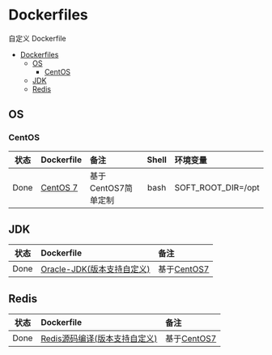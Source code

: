 # Dockerfiles

自定义 Dockerfile

- [Dockerfiles](#dockerfiles)
  - [OS](#os)
    - [CentOS](#centos)
  - [JDK](#jdk)
  - [Redis](#redis)

## OS

### CentOS

|状态|Dockerfile|备注|Shell|环境变量|
|:---:|:---|:---|:---:|:---|
|Done|[CentOS 7](os/centos/7/)|基于CentOS7简单定制|bash|SOFT_ROOT_DIR=/opt|

## JDK

|状态|Dockerfile|备注|
|:---:|:---|:---|
|Done|[Oracle-JDK(版本支持自定义)](jdk/oracle)|基于[CentOS7](#centos)|

## Redis

|状态|Dockerfile|备注|
|:---:|:---|:---|
|Done|[Redis源码编译(版本支持自定义)](redis)|基于[CentOS7](#centos)|

